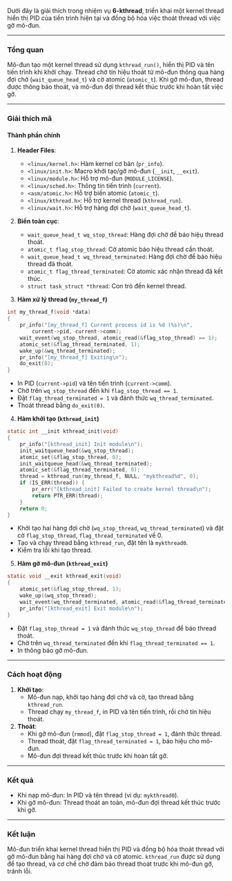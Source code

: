 Dưới đây là giải thích trong nhiệm vụ **6-kthread**, 
triển khai một kernel thread hiển thị PID của tiến trình hiện tại và đồng bộ hóa việc thoát thread với việc gỡ mô-đun.

---

### Tổng quan
Mô-đun tạo một kernel thread sử dụng `kthread_run()`, hiển thị PID và tên tiến trình khi khởi chạy. 
Thread chờ tín hiệu thoát từ mô-đun thông qua hàng đợi chờ (`wait_queue_head_t`) và cờ atomic (`atomic_t`). 
Khi gỡ mô-đun, thread được thông báo thoát, và mô-đun đợi thread kết thúc trước khi hoàn tất việc gỡ.

---

### Giải thích mã

#### Thành phần chính
1. **Header Files**:
    - `<linux/kernel.h>`: Hàm kernel cơ bản (`pr_info`).
    - `<linux/init.h>`: Macro khởi tạo/gỡ mô-đun (`__init`, `__exit`).
    - `<linux/module.h>`: Hỗ trợ mô-đun (`MODULE_LICENSE`).
    - `<linux/sched.h>`: Thông tin tiến trình (`current`).
    - `<asm/atomic.h>`: Hỗ trợ biến atomic (`atomic_t`).
    - `<linux/kthread.h>`: Hỗ trợ kernel thread (`kthread_run`).
    - `<linux/wait.h>`: Hỗ trợ hàng đợi chờ (`wait_queue_head_t`).

2. **Biến toàn cục**:
    - `wait_queue_head_t wq_stop_thread`: Hàng đợi chờ để báo hiệu thread thoát.
    - `atomic_t flag_stop_thread`: Cờ atomic báo hiệu thread cần thoát.
    - `wait_queue_head_t wq_thread_terminated`: Hàng đợi chờ để báo hiệu thread đã thoát.
    - `atomic_t flag_thread_terminated`: Cờ atomic xác nhận thread đã kết thúc.
    - `struct task_struct *thread`: Con trỏ đến kernel thread.

3. **Hàm xử lý thread (`my_thread_f`)**
```c
int my_thread_f(void *data)
{
    pr_info("[my_thread_f] Current process id is %d (%s)\n",
        current->pid, current->comm);
    wait_event(wq_stop_thread, atomic_read(&flag_stop_thread) == 1);
    atomic_set(&flag_thread_terminated, 1);
    wake_up(&wq_thread_terminated);
    pr_info("[my_thread_f] Exiting\n");
    do_exit(0);
}
```
- In PID (`current->pid`) và tên tiến trình (`current->comm`).
- Chờ trên `wq_stop_thread` đến khi `flag_stop_thread == 1`.
- Đặt `flag_thread_terminated = 1` và đánh thức `wq_thread_terminated`.
- Thoát thread bằng `do_exit(0)`.

4. **Hàm khởi tạo (`kthread_init`)**
```c
static int __init kthread_init(void)
{
    pr_info("[kthread_init] Init module\n");
    init_waitqueue_head(&wq_stop_thread);
    atomic_set(&flag_stop_thread, 0);
    init_waitqueue_head(&wq_thread_terminated);
    atomic_set(&flag_thread_terminated, 0);
    thread = kthread_run(my_thread_f, NULL, "mykthread%d", 0);
    if (IS_ERR(thread)) {
        pr_err("[kthread_init] Failed to create kernel thread\n");
        return PTR_ERR(thread);
    }
    return 0;
}
```
- Khởi tạo hai hàng đợi chờ (`wq_stop_thread`, `wq_thread_terminated`) và đặt cờ `flag_stop_thread`, `flag_thread_terminated` về 0.
- Tạo và chạy thread bằng `kthread_run`, đặt tên là `mykthread0`.
- Kiểm tra lỗi khi tạo thread.

5. **Hàm gỡ mô-đun (`kthread_exit`)**
```c
static void __exit kthread_exit(void)
{
    atomic_set(&flag_stop_thread, 1);
    wake_up(&wq_stop_thread);
    wait_event(wq_thread_terminated, atomic_read(&flag_thread_terminated) == 1);
    pr_info("[kthread_exit] Exit module\n");
}
```
- Đặt `flag_stop_thread = 1` và đánh thức `wq_stop_thread` để báo thread thoát.
- Chờ trên `wq_thread_terminated` đến khi `flag_thread_terminated == 1`.
- In thông báo gỡ mô-đun.

---

### Cách hoạt động
1. **Khởi tạo**:
    - Mô-đun nạp, khởi tạo hàng đợi chờ và cờ, tạo thread bằng `kthread_run`.
    - Thread chạy `my_thread_f`, in PID và tên tiến trình, rồi chờ tín hiệu thoát.
2. **Thoát**:
    - Khi gỡ mô-đun (`rmmod`), đặt `flag_stop_thread = 1`, đánh thức thread.
    - Thread thoát, đặt `flag_thread_terminated = 1`, báo hiệu cho mô-đun.
    - Mô-đun đợi thread kết thúc trước khi hoàn tất gỡ.

---

### Kết quả
- Khi nạp mô-đun: In PID và tên thread (ví dụ: `mykthread0`).
- Khi gỡ mô-đun: Thread thoát an toàn, mô-đun đợi thread kết thúc trước khi gỡ.

---

### Kết luận
Mô-đun triển khai kernel thread hiển thị PID và đồng bộ hóa thoát thread với gỡ mô-đun bằng hai hàng đợi chờ và cờ atomic. 
`kthread_run` được sử dụng để tạo thread, và cơ chế chờ đảm bảo thread thoát trước khi mô-đun gỡ, tránh lỗi.

